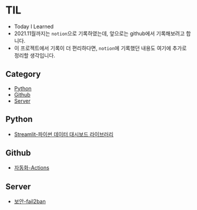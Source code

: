 # TIL

-   Today I Learned
-   2021.11월까지는 `notion`으로 기록하였는데, 앞으로는 github에서 기록해보려고 합니다.
-   이 프로젝트에서 기록이 더 편리하다면, `notion`에 기록했던 내용도 여기에 추가로 정리할 생각입니다.

## Category

-   [Python](#python)
-   [Github](#github)
-   [Server](#server)

## Python

-   [Streamlit-파이썬 데이터 대시보드 라이브러리](./python/Streamlit-파이썬-데이터-대시보드-라이브러리.md)

## Github

-   [자동화-Actions](./github/Actions-자동화.md)

## Server

-   [보안-fail2ban](./server/fail2ban.md)
